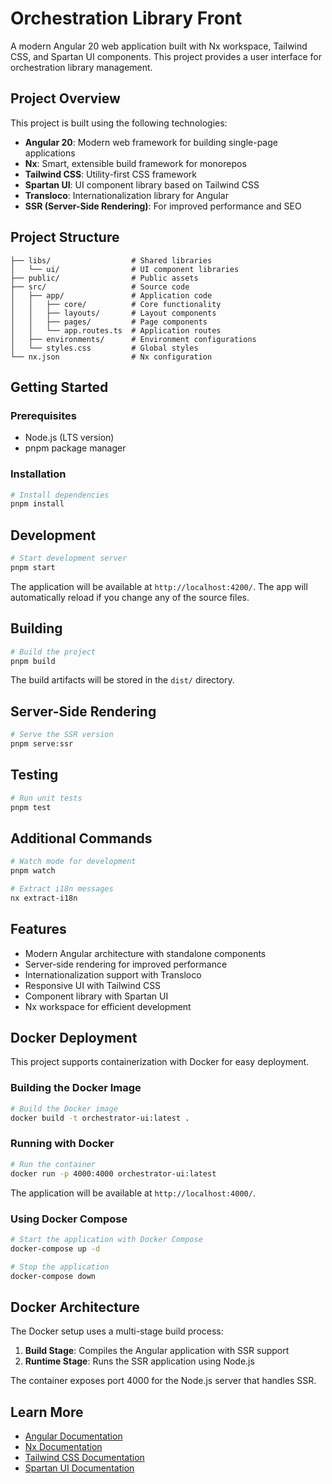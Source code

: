 # Orchestration Library Front

A modern Angular 20 web application built with Nx workspace, Tailwind CSS, and Spartan UI components. This project provides a user interface for orchestration library management.

## Project Overview

This project is built using the following technologies:

- **Angular 20**: Modern web framework for building single-page applications
- **Nx**: Smart, extensible build framework for monorepos
- **Tailwind CSS**: Utility-first CSS framework
- **Spartan UI**: UI component library based on Tailwind CSS
- **Transloco**: Internationalization library for Angular
- **SSR (Server-Side Rendering)**: For improved performance and SEO

## Project Structure

```
├── libs/                  # Shared libraries
│   └── ui/                # UI component libraries
├── public/                # Public assets
├── src/                   # Source code
│   ├── app/               # Application code
│   │   ├── core/          # Core functionality
│   │   ├── layouts/       # Layout components
│   │   ├── pages/         # Page components
│   │   └── app.routes.ts  # Application routes
│   ├── environments/      # Environment configurations
│   └── styles.css         # Global styles
└── nx.json                # Nx configuration
```

## Getting Started

### Prerequisites

- Node.js (LTS version)
- pnpm package manager

### Installation

```bash
# Install dependencies
pnpm install
```

## Development

```bash
# Start development server
pnpm start
```

The application will be available at `http://localhost:4200/`. The app will automatically reload if you change any of the source files.

## Building

```bash
# Build the project
pnpm build
```

The build artifacts will be stored in the `dist/` directory.

## Server-Side Rendering

```bash
# Serve the SSR version
pnpm serve:ssr
```

## Testing

```bash
# Run unit tests
pnpm test
```

## Additional Commands

```bash
# Watch mode for development
pnpm watch

# Extract i18n messages
nx extract-i18n
```

## Features

- Modern Angular architecture with standalone components
- Server-side rendering for improved performance
- Internationalization support with Transloco
- Responsive UI with Tailwind CSS
- Component library with Spartan UI
- Nx workspace for efficient development

## Docker Deployment

This project supports containerization with Docker for easy deployment.

### Building the Docker Image

```bash
# Build the Docker image
docker build -t orchestrator-ui:latest .
```

### Running with Docker

```bash
# Run the container
docker run -p 4000:4000 orchestrator-ui:latest
```

The application will be available at `http://localhost:4000/`.

### Using Docker Compose

```bash
# Start the application with Docker Compose
docker-compose up -d

# Stop the application
docker-compose down
```

## Docker Architecture

The Docker setup uses a multi-stage build process:

1. **Build Stage**: Compiles the Angular application with SSR support
2. **Runtime Stage**: Runs the SSR application using Node.js

The container exposes port 4000 for the Node.js server that handles SSR.

## Learn More

- [Angular Documentation](https://angular.dev/)
- [Nx Documentation](https://nx.dev/)
- [Tailwind CSS Documentation](https://tailwindcss.com/docs)
- [Spartan UI Documentation](https://spartan.ng/)
